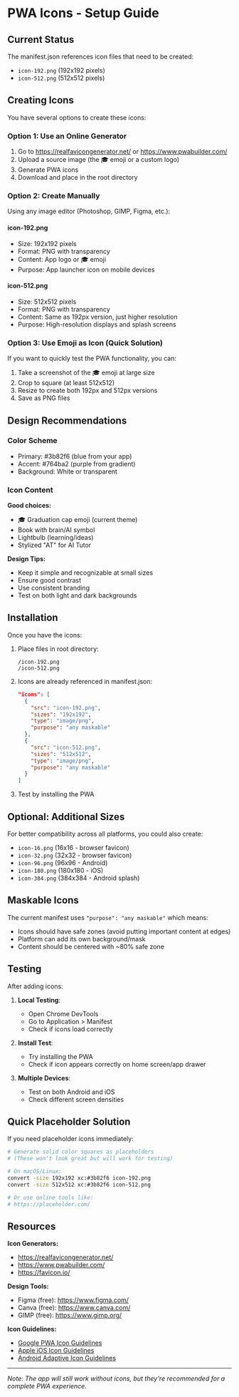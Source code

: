 # PWA Icons - Setup Guide

## Current Status

The manifest.json references icon files that need to be created:
- `icon-192.png` (192x192 pixels)
- `icon-512.png` (512x512 pixels)

## Creating Icons

You have several options to create these icons:

### Option 1: Use an Online Generator
1. Go to https://realfavicongenerator.net/ or https://www.pwabuilder.com/
2. Upload a source image (the 🎓 emoji or a custom logo)
3. Generate PWA icons
4. Download and place in the root directory

### Option 2: Create Manually
Using any image editor (Photoshop, GIMP, Figma, etc.):

#### icon-192.png
- Size: 192x192 pixels
- Format: PNG with transparency
- Content: App logo or 🎓 emoji
- Purpose: App launcher icon on mobile devices

#### icon-512.png
- Size: 512x512 pixels
- Format: PNG with transparency
- Content: Same as 192px version, just higher resolution
- Purpose: High-resolution displays and splash screens

### Option 3: Use Emoji as Icon (Quick Solution)

If you want to quickly test the PWA functionality, you can:

1. Take a screenshot of the 🎓 emoji at large size
2. Crop to square (at least 512x512)
3. Resize to create both 192px and 512px versions
4. Save as PNG files

## Design Recommendations

### Color Scheme
- Primary: #3b82f6 (blue from your app)
- Accent: #764ba2 (purple from gradient)
- Background: White or transparent

### Icon Content
**Good choices:**
- 🎓 Graduation cap emoji (current theme)
- Book with brain/AI symbol
- Lightbulb (learning/ideas)
- Stylized "AT" for AI Tutor

**Design Tips:**
- Keep it simple and recognizable at small sizes
- Ensure good contrast
- Use consistent branding
- Test on both light and dark backgrounds

## Installation

Once you have the icons:

1. Place files in root directory:
   ```
   /icon-192.png
   /icon-512.png
   ```

2. Icons are already referenced in manifest.json:
   ```json
   "icons": [
     {
       "src": "icon-192.png",
       "sizes": "192x192",
       "type": "image/png",
       "purpose": "any maskable"
     },
     {
       "src": "icon-512.png",
       "sizes": "512x512",
       "type": "image/png",
       "purpose": "any maskable"
     }
   ]
   ```

3. Test by installing the PWA

## Optional: Additional Sizes

For better compatibility across all platforms, you could also create:
- `icon-16.png` (16x16 - browser favicon)
- `icon-32.png` (32x32 - browser favicon)
- `icon-96.png` (96x96 - Android)
- `icon-180.png` (180x180 - iOS)
- `icon-384.png` (384x384 - Android splash)

## Maskable Icons

The current manifest uses `"purpose": "any maskable"` which means:
- Icons should have safe zones (avoid putting important content at edges)
- Platform can add its own background/mask
- Content should be centered with ~80% safe zone

## Testing

After adding icons:

1. **Local Testing**: 
   - Open Chrome DevTools
   - Go to Application > Manifest
   - Check if icons load correctly

2. **Install Test**:
   - Try installing the PWA
   - Check if icon appears correctly on home screen/app drawer

3. **Multiple Devices**:
   - Test on both Android and iOS
   - Check different screen densities

## Quick Placeholder Solution

If you need placeholder icons immediately:

```bash
# Generate solid color squares as placeholders
# (These won't look great but will work for testing)

# On macOS/Linux:
convert -size 192x192 xc:#3b82f6 icon-192.png
convert -size 512x512 xc:#3b82f6 icon-512.png

# Or use online tools like:
# https://placeholder.com/
```

## Resources

**Icon Generators:**
- https://realfavicongenerator.net/
- https://www.pwabuilder.com/
- https://favicon.io/

**Design Tools:**
- Figma (free): https://www.figma.com/
- Canva (free): https://www.canva.com/
- GIMP (free): https://www.gimp.org/

**Icon Guidelines:**
- [Google PWA Icon Guidelines](https://web.dev/add-manifest/#icons)
- [Apple iOS Icon Guidelines](https://developer.apple.com/design/human-interface-guidelines/app-icons)
- [Android Adaptive Icon Guidelines](https://developer.android.com/develop/ui/views/launch/icon_design_adaptive)

---

*Note: The app will still work without icons, but they're recommended for a complete PWA experience.*
